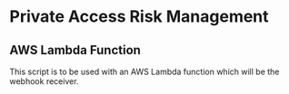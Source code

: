 # Private Access Risk Management
## AWS Lambda Function

This script is to be used with an AWS Lambda function which will be the webhook receiver.

